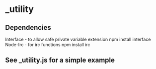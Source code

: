 # _utility

## Dependencies

Interface - to allow safe private variable extension
    npm install interface
Node-Irc - for irc functions
    npm install irc
    
## See _utility.js for a simple example
